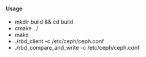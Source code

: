 #### Usage
* mkdir build && cd build
* cmake ../
* make
* ./rbd_client -c /etc/ceph/ceph.conf
* ./rbd_compare_and_write -c /etc/ceph/ceph.conf
